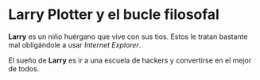 # Larry Plotter y el bucle filosofal 

**Larry** es un niño huérgano que vive con sus tios.
Estos le tratan bastante mal obligándole a usar *Internet Explorer*.

El sueño de **Larry** es ir a una escuela de hackers y convertirse en el mejor de todos.
